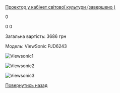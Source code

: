 ## 
[Проектор у кабінет світової культури (завершено )](/info/for-grads/проектор-у-кабінет-світової-культури/)

0

0
0

Загальна вартість: 3686 грн

Модель: ViewSonic PJD6243

![Viewsonic1](/images/info/for-grads/проектор-у-кабінет-світової-культури/ViewSonic1.jpg)

![Viewsonic2](/images/info/for-grads/проектор-у-кабінет-світової-культури/ViewSonic2.jpg)

![Viewsonic3](/images/info/for-grads/проектор-у-кабінет-світової-культури/viewsonic3.jpg)

<!-- <form action="/%D0%B4%D0%BB%D1%8F-%D0%B2%D0%B8%D0%BF%D1%83%D1%81%D0%BA%D0%BD%D0%B8%D0%BA%D1%96%D0%B2/%D0%BF%D1%80%D0%BE%D0%B5%D0%BA%D1%82%D0%BE%D1%80-%D1%83-%D0%BA%D0%B0%D0%B1%D1%96%D0%BD%D0%B5%D1%82-%D1%81%D0%B2%D1%96%D1%82%D0%BE%D0%B2%D0%BE%D1%97-%D0%BA%D1%83%D0%BB%D1%8C%D1%82%D1%83%D1%80%D0%B8" class="donateform" enctype="multipart/form-data" method="post"><input id="Email" name="Email" placeholder="email@domain.com" type="email" value="" /><input id="Name" name="Name" placeholder="Вася Пупкін" type="text" value="" /><input type="number" id="Amount" name="Amount" placeholder="100 UAH" />
<input type="hidden" id="ProjectId" name="ProjectId" value="1184" />
<input type="hidden" id="Subscribe" name="Subscribe" value="fasle" />
<input type="submit" value="Зробити внесок" />
<input name='ufprt' type='hidden' value='2B0A2C4614033E401A5FF00174A1172B0394FDAC9C1E0A1DFD22AAE92975C563BE65B76F2EDB0085D545C6592E8A5AEA95159623250C19917636A147B3E581FE55C1E1FAA29536C0EFB84B7D6E63A68869DBD347C2A5E34496A2E317C6B1D7B65B2BFA9C07851BC6DDF5713A822A5EE2650ECF9AC69ECBB326E60ED986826E37ABE881A2ECD58C30670BBC98C14D0358' /></form> -->

[Повернутись назад](/info/for-grads/)
